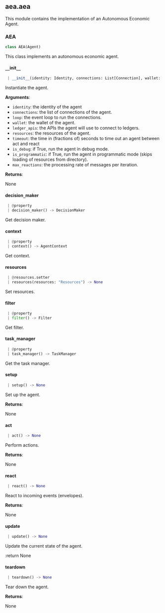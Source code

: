 <a name=".aea.aea"></a>
## aea.aea

This module contains the implementation of an Autonomous Economic Agent.

<a name=".aea.aea.AEA"></a>
### AEA

```python
class AEA(Agent)
```

This class implements an autonomous economic agent.

<a name=".aea.aea.AEA.__init__"></a>
#### `__`init`__`

```python
 | __init__(identity: Identity, connections: List[Connection], wallet: Wallet, ledger_apis: LedgerApis, resources: Resources, loop: Optional[AbstractEventLoop] = None, timeout: float = 0.0, is_debug: bool = False, is_programmatic: bool = True, max_reactions: int = 20) -> None
```

Instantiate the agent.

**Arguments**:

- `identity`: the identity of the agent
- `connections`: the list of connections of the agent.
- `loop`: the event loop to run the connections.
- `wallet`: the wallet of the agent.
- `ledger_apis`: the APIs the agent will use to connect to ledgers.
- `resources`: the resources of the agent.
- `timeout`: the time in (fractions of) seconds to time out an agent between act and react
- `is_debug`: if True, run the agent in debug mode.
- `is_programmatic`: if True, run the agent in programmatic mode (skips loading of resources from directory).
- `max_reactions`: the processing rate of messages per iteration.

**Returns**:

None

<a name=".aea.aea.AEA.decision_maker"></a>
#### decision`_`maker

```python
 | @property
 | decision_maker() -> DecisionMaker
```

Get decision maker.

<a name=".aea.aea.AEA.context"></a>
#### context

```python
 | @property
 | context() -> AgentContext
```

Get context.

<a name=".aea.aea.AEA.resources"></a>
#### resources

```python
 | @resources.setter
 | resources(resources: "Resources") -> None
```

Set resources.

<a name=".aea.aea.AEA.filter"></a>
#### filter

```python
 | @property
 | filter() -> Filter
```

Get filter.

<a name=".aea.aea.AEA.task_manager"></a>
#### task`_`manager

```python
 | @property
 | task_manager() -> TaskManager
```

Get the task manager.

<a name=".aea.aea.AEA.setup"></a>
#### setup

```python
 | setup() -> None
```

Set up the agent.

**Returns**:

None

<a name=".aea.aea.AEA.act"></a>
#### act

```python
 | act() -> None
```

Perform actions.

**Returns**:

None

<a name=".aea.aea.AEA.react"></a>
#### react

```python
 | react() -> None
```

React to incoming events (envelopes).

**Returns**:

None

<a name=".aea.aea.AEA.update"></a>
#### update

```python
 | update() -> None
```

Update the current state of the agent.

:return None

<a name=".aea.aea.AEA.teardown"></a>
#### teardown

```python
 | teardown() -> None
```

Tear down the agent.

**Returns**:

None

